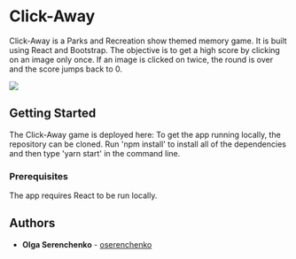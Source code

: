 # Click-Away

Click-Away is a Parks and Recreation show themed memory game. It is built using React and Bootstrap. The objective is to get a high score by clicking on an image only once. If an image is clicked on twice, the round is over and the score jumps back to 0.

![](Click_Away_Demo.gif)

## Getting Started

The Click-Away game is deployed here:
To get the app running locally, the repository can be cloned. Run 'npm install' to install all of the dependencies and then type 'yarn start' in the command line.

### Prerequisites

The app requires React to be run locally.

## Authors

* **Olga Serenchenko** -  [oserenchenko](https://github.com/oserenchenko)
